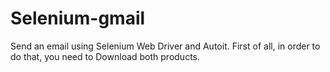 # Selenium-gmail
Send an email using Selenium Web Driver and Autoit.
First of all, in order to do that, you need to Download both products.
